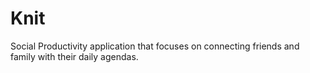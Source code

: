 # Knit
Social Productivity application that focuses on connecting friends and family with their daily agendas. 
